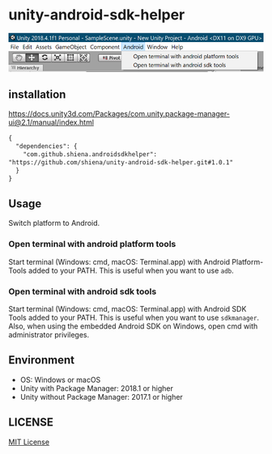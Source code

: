 # unity-android-sdk-helper

![AndroidSDKHelper](Documentaition~/AndroidSDKHelper.png)

## installation

<https://docs.unity3d.com/Packages/com.unity.package-manager-ui@2.1/manual/index.html>

```
{
  "dependencies": {
    "com.github.shiena.androidsdkhelper": "https://github.com/shiena/unity-android-sdk-helper.git#1.0.1"
  }
}
```

## Usage

Switch platform to Android.

### Open terminal with android platform tools

Start terminal (Windows: cmd, macOS: Terminal.app) with Android Platform-Tools added to your PATH.
This is useful when you want to use `adb`.

### Open terminal with android sdk tools

Start terminal (Windows: cmd, macOS: Terminal.app) with Android SDK Tools added to your PATH.
This is useful when you want to use `sdkmanager`.
Also, when using the embedded Android SDK on Windows, open cmd with administrator privileges.

## Environment

* OS: Windows or macOS
* Unity with Package Manager: 2018.1 or higher
* Unity without Package Manager: 2017.1 or higher

## LICENSE

[MIT License](LICENSE)